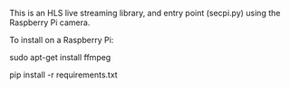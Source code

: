 This is an HLS live streaming library, and entry point (secpi.py) using the Raspberry Pi camera.

To install on a Raspberry Pi:

sudo apt-get install ffmpeg

pip install -r requirements.txt